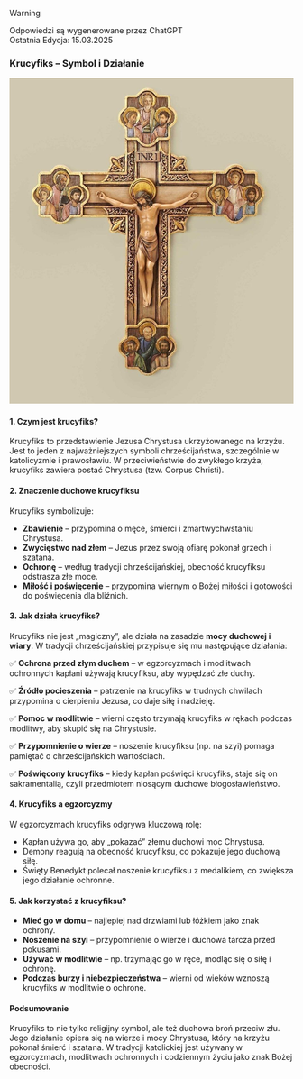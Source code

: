 > [!WARNING]
> Odpowiedzi są wygenerowane przez ChatGPT  
> Ostatnia Edycja: 15.03.2025

### **Krucyfiks – Symbol i Działanie**

![krucyfik.jpg](../../zdjecia/krucyfik.jpg)

#### **1. Czym jest krucyfiks?**

Krucyfiks to przedstawienie Jezusa Chrystusa ukrzyżowanego na krzyżu. Jest to jeden z najważniejszych symboli
chrześcijaństwa, szczególnie w katolicyzmie i prawosławiu. W przeciwieństwie do zwykłego krzyża, krucyfiks zawiera
postać Chrystusa (tzw. Corpus Christi).

#### **2. Znaczenie duchowe krucyfiksu**

Krucyfiks symbolizuje:

- **Zbawienie** – przypomina o męce, śmierci i zmartwychwstaniu Chrystusa.
- **Zwycięstwo nad złem** – Jezus przez swoją ofiarę pokonał grzech i szatana.
- **Ochronę** – według tradycji chrześcijańskiej, obecność krucyfiksu odstrasza złe moce.
- **Miłość i poświęcenie** – przypomina wiernym o Bożej miłości i gotowości do poświęcenia dla bliźnich.

#### **3. Jak działa krucyfiks?**

Krucyfiks nie jest „magiczny”, ale działa na zasadzie **mocy duchowej i wiary**. W tradycji chrześcijańskiej przypisuje
się mu następujące działania:

✅ **Ochrona przed złym duchem** – w egzorcyzmach i modlitwach ochronnych kapłani używają krucyfiksu, aby wypędzać złe
duchy.

✅ **Źródło pocieszenia** – patrzenie na krucyfiks w trudnych chwilach przypomina o cierpieniu Jezusa, co daje siłę i
nadzieję.

✅ **Pomoc w modlitwie** – wierni często trzymają krucyfiks w rękach podczas modlitwy, aby skupić się na Chrystusie.

✅ **Przypomnienie o wierze** – noszenie krucyfiksu (np. na szyi) pomaga pamiętać o chrześcijańskich wartościach.

✅ **Poświęcony krucyfiks** – kiedy kapłan poświęci krucyfiks, staje się on sakramentalią, czyli przedmiotem niosącym
duchowe błogosławieństwo.

#### **4. Krucyfiks a egzorcyzmy**

W egzorcyzmach krucyfiks odgrywa kluczową rolę:

- Kapłan używa go, aby „pokazać” złemu duchowi moc Chrystusa.
- Demony reagują na obecność krucyfiksu, co pokazuje jego duchową siłę.
- Święty Benedykt polecał noszenie krucyfiksu z medalikiem, co zwiększa jego działanie ochronne.

#### **5. Jak korzystać z krucyfiksu?**

- **Mieć go w domu** – najlepiej nad drzwiami lub łóżkiem jako znak ochrony.
- **Noszenie na szyi** – przypomnienie o wierze i duchowa tarcza przed pokusami.
- **Używać w modlitwie** – np. trzymając go w ręce, modląc się o siłę i ochronę.
- **Podczas burzy i niebezpieczeństwa** – wierni od wieków wznoszą krucyfiks w modlitwie o ochronę.

#### **Podsumowanie**

Krucyfiks to nie tylko religijny symbol, ale też duchowa broń przeciw złu. Jego działanie opiera się na wierze i mocy
Chrystusa, który na krzyżu pokonał śmierć i szatana. W tradycji katolickiej jest używany w egzorcyzmach, modlitwach
ochronnych i codziennym życiu jako znak Bożej obecności.